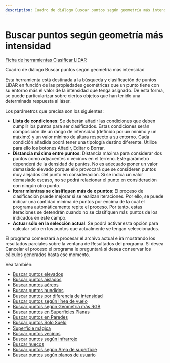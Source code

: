 ```yaml
---
description: Cuadro de diálogo Buscar puntos según geometría más intensidad
---
```


# Buscar puntos según geometría más intensidad

[Ficha de herramientas Clasificar LiDAR](../../fichas-de-herramientas/untitled-245.md)

Cuadro de diálogo Buscar puntos según geometría más intensidad

Esta herramienta está destinada a la búsqueda y clasificación de puntos LiDAR en función de las propiedades geométricas que un punto tiene con su entorno más el valor de la intensidad que tenga asignado. De esta forma, se puede particularizar sobre ciertos objetos que han tenido una determinada respuesta al láser.

Los parámetros que precisa son los siguientes:

* **Lista de condiciones**: Se deberán añadir las condiciones que deben cumplir los puntos para ser clasificados. Estas condiciones serán composición de un rango de intensidad \(definido por un mínimo y un máximo\) y un valor mínimo de altura respecto a su entorno. Cada condición añadida podrá tener una tipología destino diferente. Utilice para ello los botones Añadir, Editar o Borrar.
* **Distancia máxima entre puntos**: Distancia máxima para considerar dos puntos como adyacentes o vecinos en el terreno. Este parámetro dependerá de la densidad de puntos. No es adecuado poner un valor demasiado elevado porque ello provocará que se consideren puntos muy alejados del punto en consideración. Si se indica un valor demasiado escaso, no se podrá relacionar el punto en consideración con ningún otro punto.
* **Iterar mientras se clasifiquen más de x puntos**: El proceso de clasificación puede mejorar si se realizan iteraciones. Por ello, se puede indicar una cantidad mínima de puntos por encima de la cual el programa automáticamente repite el proceso. Por tanto, estas iteraciones se detendrán cuando no se clasifiquen más puntos de los indicados en este campo.
* **Actuar sólo en la selección actual**: Se podrá activar esta opción para calcular sólo en los puntos que actualmente se tengan seleccionados.

El programa comenzará a procesar el archivo actual e irá mostrando los resultados parciales sobre la ventana de Resultados del programa. Si desea Cancelar el proceso el programa le preguntará si desea conservar los cálculos generados hasta ese momento.

Vea también:

* [Buscar puntos elevados](untitled-41.md)
* [Buscar puntos aislados](untitled-39.md)
* [Buscar puntos aéreos](untitled-38.md)
* [Buscar puntos hundidos](untitled-44.md)
* [Buscar puntos por diferencia de intensidad](untitled-40.md)
* [Buscar puntos según línea de vuelo](untitled-49.md)
* [Buscar puntos según Geometría más RGB](untitled-47.md)
* [Buscar puntos en Superficies Planas](untitled-43.md)
* [Buscar puntos en Paredes](untitled-42.md)
* [Buscar puntos Solo Suelo](untitled-198.md)
* [Superficie mágica](untitled-201/)
* [Buscar puntos vecinos](untitled-51.md)
* [Buscar puntos según infrarrojo](untitled-48.md)
* [Buscar huecos](untitled-34.md)
* [Buscar puntos según Área de superficie](untitled-45.md)
* [Buscar puntos según planos de usuario](untitled-50.md) 

